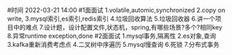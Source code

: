 #时间
2022-03-21 14:00
#1面面试
1.volatile,automic,synchronized
2.copy on write,
3.mysql索引,es索引,redis索引
4.垃圾回收算法
5.垃圾回收器
6.讲一个项目中的难点
7.设计题，设计配置文件,状态机，spring,有哪些场景?多个?相同key
8.异常runtime exception,done
#2面面试
1.mysql事务,隔离性
2.es对象,查询
3.kafka重新消费考虑点
4.二叉树中序遍历
5.mysql慢查询
6.死锁
7.分布式事务
